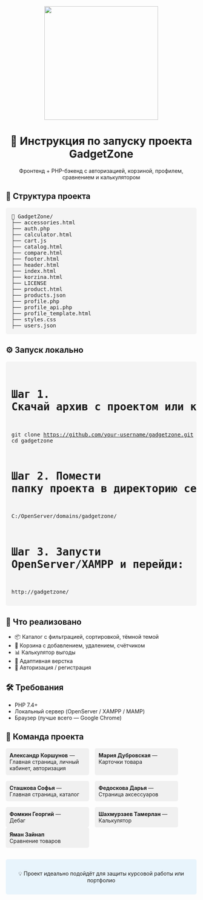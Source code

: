 <div id="header" align="center">
  <img src="https://media.giphy.com/media/v1.Y2lkPTc5MGI3NjExcGJ1bWp0b2Z3Y3F2YzF6eW5xY2V6Z2JmY2Z4dGZ5b2ZqZ2N1eWZmaiZlcD12MV9pbnRlcm5hbF9naWZfYnlfaWQmY3Q9Zw/3oKIPEqDGUULpEU0aQ/giphy.gif" width="300"/><br>
  <h1 align="center">🚀 Инструкция по запуску проекта GadgetZone</h1>
  <p>Фронтенд + PHP-бэкенд с авторизацией, корзиной, профилем, сравнением и калькулятором</p>
</div>

<div id="content" align="left" width="80%" style="margin: 0 auto; max-width: 800px;">
  <h2>📁 Структура проекта</h2>
  <pre style="background: #f4f4f4; padding: 15px; border-radius: 5px;">
📂 GadgetZone/
├── accessories.html
├── auth.php
├── calculator.html
├── cart.js
├── catalog.html
├── compare.html
├── footer.html
├── header.html
├── index.html
├── korzina.html
├── LICENSE
├── product.html
├── products.json
├── profile.php
├── profile_api.php
├── profile_template.html
├── styles.css
├── users.json</pre>

  <h2>⚙️ Запуск локально</h2>
  <pre style="background: #f4f4f4; padding: 15px; border-radius: 5px;">
    
# Шаг 1. Скачай архив с проектом или клонируй репозиторий:
git clone https://github.com/your-username/gadgetzone.git
cd gadgetzone

# Шаг 2. Помести папку проекта в директорию сервера:
C:/OpenServer/domains/gadgetzone/

# Шаг 3. Запусти OpenServer/XAMPP и перейди:
http://gadgetzone/</pre>

  <h2>🧠 Что реализовано</h2>
  <ul>
    <li>📦 Каталог с фильтрацией, сортировкой, тёмной темой</li>
    <li>🛒 Корзина с добавлением, удалением, счётчиком</li>
    <li>📊 Калькулятор выгоды</li>
    <li>📱 Адаптивная верстка</li>
    <li>🔐 Авторизация / регистрация </li>
  </ul>

  <h2>🛠 Требования</h2>
  <ul>
    <li>PHP 7.4+</li>
    <li>Локальный сервер (OpenServer / XAMPP / MAMP)</li>
    <li>Браузер (лучше всего — Google Chrome)</li>
  </ul>

<h2>👥 Команда проекта</h2>
<div style="display: flex; flex-wrap: wrap; gap: 15px;">
  <div style="background: #f0f0f0; padding: 10px; border-radius: 5px; width: 200px;">
    <strong>Александр Коршунов</strong> —<br>
    Главная страница, личный кабинет, авторизация
  </div>
  <div style="background: #f0f0f0; padding: 10px; border-radius: 5px; width: 200px;">
    <strong>Мария Дубровская</strong> —<br>
    Карточки товара
  </div>
  <div style="background: #f0f0f0; padding: 10px; border-radius: 5px; width: 200px;">
    <strong>Сташкова Софья</strong> —<br>
    Главная страница, каталог
  </div>
  <div style="background: #f0f0f0; padding: 10px; border-radius: 5px; width: 200px;">
    <strong>Федоскова Дарья</strong> —<br>
    Страница аксессуаров
  </div>
  <div style="background: #f0f0f0; padding: 10px; border-radius: 5px; width: 200px;">
    <strong>Фомкин Георгий</strong> —<br>
    Дебаг
  </div>
  <div style="background: #f0f0f0; padding: 10px; border-radius: 5px; width: 200px;">
    <strong>Шахмурзаев Тамерлан</strong> —<br>
    Калькулятор
  </div>
</div>
    <div style="background: #f0f0f0; padding: 10px; border-radius: 5px; width: 200px;">
      <strong>Яман Зайнап</strong><br>
      Сравнение товаров
    </div>
  </div>
</div>

<div align="center" style="margin-top: 30px; padding: 15px; background: #e8f4fc; border-radius: 5px;">
  <p>💡 Проект идеально подойдёт для защиты курсовой работы или портфолио</p>
</div>
